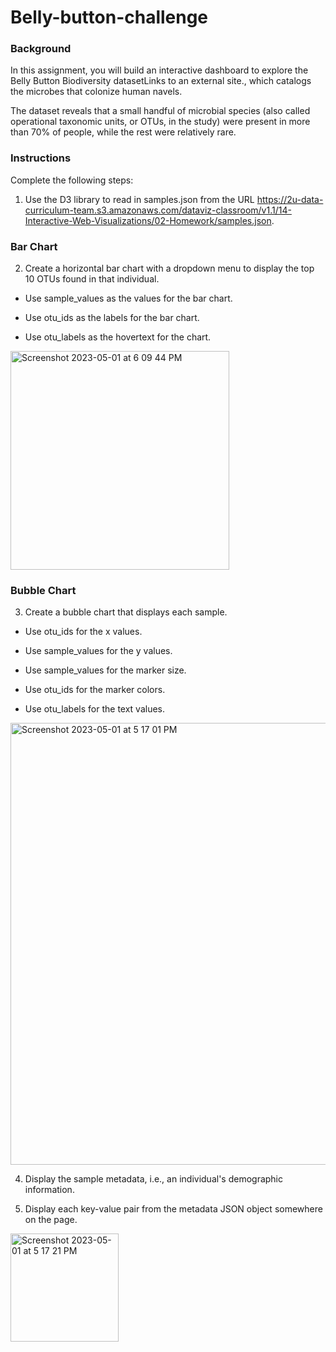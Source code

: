 # Belly-button-challenge 
### Background
In this assignment, you will build an interactive dashboard to explore the Belly Button Biodiversity datasetLinks to an external site., which catalogs the microbes that colonize human navels.

The dataset reveals that a small handful of microbial species (also called operational taxonomic units, or OTUs, in the study) were present in more than 70% of people, while the rest were relatively rare.


### Instructions
Complete the following steps:

1. Use the D3 library to read in samples.json from the URL https://2u-data-curriculum-team.s3.amazonaws.com/dataviz-classroom/v1.1/14-Interactive-Web-Visualizations/02-Homework/samples.json.

### Bar Chart
2. Create a horizontal bar chart with a dropdown menu to display the top 10 OTUs found in that individual.

- Use sample_values as the values for the bar chart.

- Use otu_ids as the labels for the bar chart.

- Use otu_labels as the hovertext for the chart.

<img width="350" alt="Screenshot 2023-05-01 at 6 09 44 PM" src="https://user-images.githubusercontent.com/121995835/235540251-72c4371e-3c5d-4515-afe2-8823933591b1.png">


### Bubble Chart
3. Create a bubble chart that displays each sample.

- Use otu_ids for the x values.

- Use sample_values for the y values.

- Use sample_values for the marker size.

- Use otu_ids for the marker colors.

- Use otu_labels for the text values.

<img width="707" alt="Screenshot 2023-05-01 at 5 17 01 PM" src="https://user-images.githubusercontent.com/121995835/235540428-66cdaca7-6b7b-40e6-9fb5-ef69365ee7df.png">


4. Display the sample metadata, i.e., an individual's demographic information.

5. Display each key-value pair from the metadata JSON object somewhere on the page.

<img width="173" alt="Screenshot 2023-05-01 at 5 17 21 PM" src="https://user-images.githubusercontent.com/121995835/235540499-ab6ca59b-4d7d-4c76-a3a2-ae0acae27375.png">




